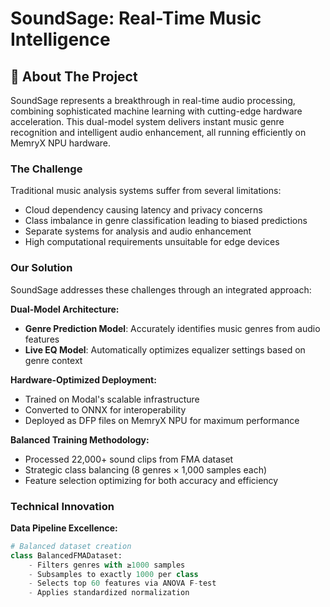 # SoundSage: Real-Time Music Intelligence

## 🎯 About The Project

SoundSage represents a breakthrough in real-time audio processing, combining sophisticated machine learning with cutting-edge hardware acceleration. This dual-model system delivers instant music genre recognition and intelligent audio enhancement, all running efficiently on MemryX NPU hardware.

### The Challenge
Traditional music analysis systems suffer from several limitations:
- Cloud dependency causing latency and privacy concerns
- Class imbalance in genre classification leading to biased predictions
- Separate systems for analysis and audio enhancement
- High computational requirements unsuitable for edge devices

### Our Solution
SoundSage addresses these challenges through an integrated approach:

**Dual-Model Architecture:**
- **Genre Prediction Model**: Accurately identifies music genres from audio features
- **Live EQ Model**: Automatically optimizes equalizer settings based on genre context

**Hardware-Optimized Deployment:**
- Trained on Modal's scalable infrastructure
- Converted to ONNX for interoperability
- Deployed as DFP files on MemryX NPU for maximum performance

**Balanced Training Methodology:**
- Processed 22,000+ sound clips from FMA dataset
- Strategic class balancing (8 genres × 1,000 samples each)
- Feature selection optimizing for both accuracy and efficiency

### Technical Innovation

**Data Pipeline Excellence:**
```python
# Balanced dataset creation
class BalancedFMADataset:
    - Filters genres with ≥1000 samples
    - Subsamples to exactly 1000 per class
    - Selects top 60 features via ANOVA F-test
    - Applies standardized normalization
